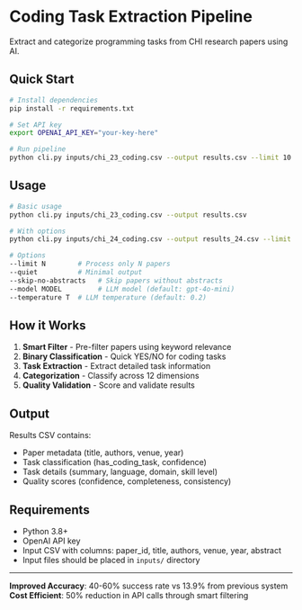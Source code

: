 # Coding Task Extraction Pipeline

Extract and categorize programming tasks from CHI research papers using AI.

## Quick Start

```bash
# Install dependencies
pip install -r requirements.txt

# Set API key
export OPENAI_API_KEY="your-key-here"

# Run pipeline
python cli.py inputs/chi_23_coding.csv --output results.csv --limit 10
```

## Usage

```bash
# Basic usage
python cli.py inputs/chi_23_coding.csv --output results.csv

# With options
python cli.py inputs/chi_24_coding.csv --output results_24.csv --limit 50 --quiet

# Options
--limit N        # Process only N papers
--quiet          # Minimal output
--skip-no-abstracts   # Skip papers without abstracts
--model MODEL         # LLM model (default: gpt-4o-mini)
--temperature T  # LLM temperature (default: 0.2)
```

## How it Works

1. **Smart Filter** - Pre-filter papers using keyword relevance
2. **Binary Classification** - Quick YES/NO for coding tasks
3. **Task Extraction** - Extract detailed task information
4. **Categorization** - Classify across 12 dimensions
5. **Quality Validation** - Score and validate results

## Output

Results CSV contains:
- Paper metadata (title, authors, venue, year)
- Task classification (has_coding_task, confidence)
- Task details (summary, language, domain, skill level)
- Quality scores (confidence, completeness, consistency)

## Requirements

- Python 3.8+
- OpenAI API key
- Input CSV with columns: paper_id, title, authors, venue, year, abstract
- Input files should be placed in `inputs/` directory

---

**Improved Accuracy**: 40-60% success rate vs 13.9% from previous system
**Cost Efficient**: 50% reduction in API calls through smart filtering
